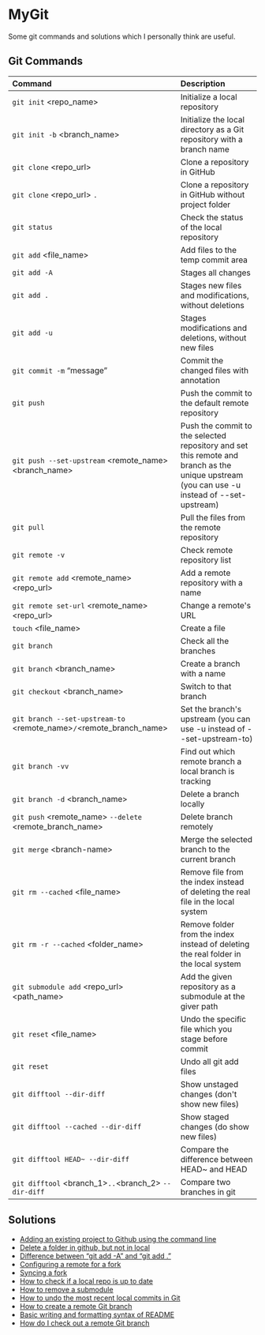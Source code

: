 # MyGit

Some git commands and solutions which I personally think are useful.  

## Git Commands

| Command | Description |
| :--- | :--- |
| `git init` \<repo_name\> | Initialize a local repository |
| `git init -b` <branch_name> | Initialize the local directory as a Git repository with a branch name |
| `git clone` <repo_url> | Clone a repository in GitHub |
| `git clone` <repo_url> `.` | Clone a repository in GitHub without project folder |
| `git status` | Check the status of the local repository |
| `git add` \<file_name\> | Add files to the temp commit area |
| `git add -A` | Stages all changes |
| `git add .` | Stages new files and modifications, without deletions |
| `git add -u` | Stages modifications and deletions, without new files |
| `git commit -m` “message” | Commit the changed files with annotation |
| `git push` | Push the commit to the default remote repository |
| `git push --set-upstream` \<remote_name\> \<branch_name\> | Push the commit to the selected repository and set this remote and branch as the unique upstream (you can use -u instead of --set-upstream) |
| `git pull` | Pull the files from the remote repository |
| `git remote -v` | Check remote repository list |
| `git remote add` \<remote_name\> \<repo_url\> | Add a remote repository with a name |
| `git remote set-url` \<remote_name\> \<repo_url\> | Change a remote's URL |
| `touch` \<file_name\> | Create a file |
| `git branch` | Check all the branches |
| `git branch` \<branch_name\> | Create a branch with a name |
| `git checkout` \<branch_name\> | Switch to that branch |
| `git branch --set-upstream-to` \<remote_name\>`/`\<remote_branch_name\> | Set the branch's upstream (you can use -u instead of --set-upstream-to) |
| `git branch -vv` | Find out which remote branch a local branch is tracking |
| `git branch -d` \<branch_name\> | Delete a branch locally |
| `git push` \<remote_name\> `--delete` \<remote_branch_name\> | Delete branch remotely |
| `git merge` \<branch-name\> | Merge the selected branch to the current branch |
| `git rm --cached` \<file_name\> | Remove file from the index instead of deleting the real file in the local system |
| `git rm -r --cached` \<folder_name\> | Remove folder from the index instead of deleting the real folder in the local system |
| `git submodule add` \<repo_url\> \<path_name\> | Add the given repository as a submodule at the giver path |
| `git reset` \<file_name\> | Undo the specific file which you stage before commit |
| `git reset` | Undo all git add files |
| `git difftool --dir-diff` | Show unstaged changes (don't show new files) |
| `git difftool --cached --dir-diff` | Show staged changes (do show new files) |
| `git difftool HEAD~ --dir-diff` | Compare the difference between HEAD~ and HEAD |
| `git difftool` \<branch_1\>`..`\<branch_2\> `--dir-diff` | Compare two branches in git |

## Solutions

- [Adding an existing project to Github using the command line](https://docs.github.com/en/free-pro-team@latest/github/importing-your-projects-to-github/adding-an-existing-project-to-github-using-the-command-line)
- [Delete a folder in github, but not in local](https://stackoverflow.com/questions/15597828/delete-a-folder-in-github-but-not-in-local)
- [Difference between “git add -A” and “git add .”](https://stackoverflow.com/questions/572549/difference-between-git-add-a-and-git-add?rq=1)
- [Configuring a remote for a fork](https://docs.github.com/en/free-pro-team@latest/github/collaborating-with-issues-and-pull-requests/configuring-a-remote-for-a-fork)
- [Syncing a fork](https://docs.github.com/en/free-pro-team@latest/github/collaborating-with-issues-and-pull-requests/syncing-a-fork)
- [How to check if a local repo is up to date](https://stackoverflow.com/questions/7938723/git-how-to-check-if-a-local-repo-is-up-to-date)
- [How to remove a submodule](https://stackoverflow.com/questions/1260748/how-do-i-remove-a-submodule)
- [How to undo the most recent local commits in Git](https://stackoverflow.com/questions/927358/how-do-i-undo-the-most-recent-local-commits-in-git)
- [How to create a remote Git branch](https://stackoverflow.com/questions/1519006/how-do-you-create-a-remote-git-branch)
- [Basic writing and formatting syntax of README](https://docs.github.com/en/github/writing-on-github/basic-writing-and-formatting-syntax)
- [How do I check out a remote Git branch](https://stackoverflow.com/questions/1783405/how-do-i-check-out-a-remote-git-branch)
